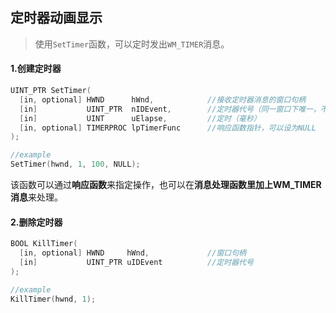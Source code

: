 ## 定时器动画显示

> 使用`SetTimer`函数，可以定时发出`WM_TIMER`消息。

#### 1.创建定时器

```C++
UINT_PTR SetTimer(
  [in, optional] HWND      hWnd,			//接收定时器消息的窗口句柄
  [in]           UINT_PTR  nIDEvent,		//定时器代号（同一窗口下唯一，不为0）
  [in]           UINT      uElapse,			//定时（毫秒）
  [in, optional] TIMERPROC lpTimerFunc		//响应函数指针，可以设为NULL
);

//example
SetTimer(hwnd, 1, 100, NULL);
```

该函数可以通过**响应函数**来指定操作，也可以在**消息处理函数里加上WM_TIMER消息**来处理。

#### 2.删除定时器

```C++
BOOL KillTimer(
  [in, optional] HWND     hWnd,				//窗口句柄
  [in]           UINT_PTR uIDEvent			//定时器代号
);

//example
KillTimer(hwnd, 1);
```

